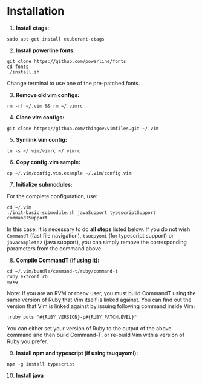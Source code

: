 # Installation

1. **Install ctags:**
  ```
  sudo apt-get install exuberant-ctags
  ```

2. **Install powerline fonts:**
  ```
  git clone https://github.com/powerline/fonts
  cd fonts
  ./install.sh
  ```
  Change terminal to use one of the pre-patched fonts.

3. **Remove old vim configs:**
  ```
  rm -rf ~/.vim && rm ~/.vimrc
  ```

4. **Clone vim configs:**
  ```
  git clone https://github.com/thiagov/vimfiles.git ~/.vim
  ```

5. **Symlink vim config:**
  ```
  ln -s ~/.vim/vimrc ~/.vimrc
  ```

6. **Copy config.vim sample:**
  ```
  cp ~/.vim/config.vim.example ~/.vim/config.vim
  ```

7. **Initialize submodules:**

For the complete configuration, use:
  ```
  cd ~/.vim
  ./init-basic-submodule.sh javaSupport typescriptSupport commandTSupport
  ```
In this case, it is necessary to do **all steps** listed below.
If you do not wish `CommandT` (fast file navigation), `tsuquyomi` (for typescript support) or `javacomplete2` (java support),
you can simply remove the corresponding parameters from the command above.

8. **Compile CommandT (if using it):**
  ```
  cd ~/.vim/bundle/command-t/ruby/command-t
  ruby extconf.rb
  make
  ```
  Note: If you are an RVM or rbenv user, you must build CommandT using the same version of Ruby that Vim itself is linked against. You can find out the version that Vim is linked against by issuing following command inside Vim:
  ```
  :ruby puts "#{RUBY_VERSION}-p#{RUBY_PATCHLEVEL}"
  ```
  You can either set your version of Ruby to the output of the above command and then build Command-T, or re-build Vim with a version of Ruby you prefer.

9. **Install npm and typescript (if using tsuquyomi):**
  ```
  npm -g install typescript
  ```

10. **Install java**
